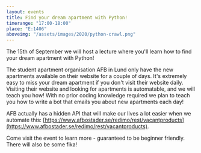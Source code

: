 ```yaml
---
layout: events
title: Find your dream apartment with Python!
timerange: "17:00-18:00"
place: "E:1406"
aboveimg: "/assets/images/2020/python-crawl.png"
---
```


The 15th of September we will host a lecture where you'll learn how to find your dream apartment with Python!

The student apartment organisation AFB in Lund only have the new apartments available on their website for a couple of days. It's extremely easy to miss your dream apartment if you don't visit their website daily. Visiting their website and looking for apartments is automatable, and we will teach you how! With no prior coding knowledge required we plan to teach you how to write a bot that emails you about new apartments each day!

AFB actually has a hidden API that will make our lives a lot easier when we automate this: [https://www.afbostader.se/redimo/rest/vacantproducts](https://www.afbostader.se/redimo/rest/vacantproducts).

Come visit the event to learn more - guaranteed to be beginner friendly. There will also be some fika!
